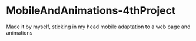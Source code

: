 # MobileAndAnimations-4thProject
Made it by myself, sticking in my head mobile adaptation to a web page and animations
